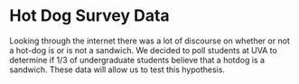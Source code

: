 # Hot Dog Survey Data

Looking through the internet there was a lot of discourse on whether or not a hot-dog is or is not a sandwich. We decided to poll students at UVA to determine if 1/3 of undergraduate students believe that a hotdog is a sandwich. These data will allow us to test this hypothesis.

